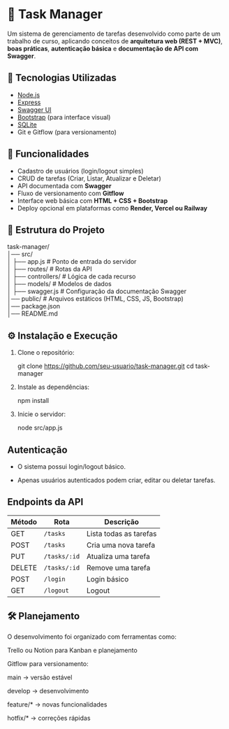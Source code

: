 # 📝 Task Manager

Um sistema de gerenciamento de tarefas desenvolvido como parte de um trabalho de curso, aplicando conceitos de **arquitetura web (REST + MVC)**, **boas práticas**, **autenticação básica** e **documentação de API com Swagger**.

## 🚀 Tecnologias Utilizadas
- [Node.js](https://nodejs.org/)
- [Express](https://expressjs.com/)
- [Swagger UI](https://swagger.io/tools/swagger-ui/)
- [Bootstrap](https://getbootstrap.com/) (para interface visual)
- [SQLite](https://sqlite.org/)
- Git e Gitflow (para versionamento)

## 📌 Funcionalidades
- Cadastro de usuários (login/logout simples)
- CRUD de tarefas (Criar, Listar, Atualizar e Deletar)
- API documentada com **Swagger**
- Fluxo de versionamento com **Gitflow**
- Interface web básica com **HTML + CSS + Bootstrap**
- Deploy opcional em plataformas como **Render, Vercel ou Railway**

## 📂 Estrutura do Projeto
task-manager/ <br>
│── src/ <br>
│ ├── app.js # Ponto de entrada do servidor <br>
│ ├── routes/ # Rotas da API <br>
│ ├── controllers/ # Lógica de cada recurso <br>
│ ├── models/ # Modelos de dados <br>
│ ├── swagger.js # Configuração da documentação Swagger <br>
│── public/ # Arquivos estáticos (HTML, CSS, JS, Bootstrap) <br>
│── package.json <br>
│── README.md <br>


## ⚙️ Instalação e Execução

1. Clone o repositório:

   git clone https://github.com/seu-usuario/task-manager.git
   cd task-manager

2. Instale as dependências:

   npm install

3. Inicie o servidor:

   node src/app.js


## Autenticação

- O sistema possui login/logout básico.

- Apenas usuários autenticados podem criar, editar ou deletar tarefas.

## Endpoints da API

| Método | Rota         | Descrição              |
| ------ | ------------ | ---------------------- |
| GET    | `/tasks`     | Lista todas as tarefas |
| POST   | `/tasks`     | Cria uma nova tarefa   |
| PUT    | `/tasks/:id` | Atualiza uma tarefa    |
| DELETE | `/tasks/:id` | Remove uma tarefa      |
| POST   | `/login`     | Login básico           |
| GET    | `/logout`    | Logout                 |


## 🛠️ Planejamento

O desenvolvimento foi organizado com ferramentas como:

Trello ou Notion para Kanban e planejamento

Gitflow para versionamento:

main → versão estável

develop → desenvolvimento

feature/* → novas funcionalidades

hotfix/* → correções rápidas
